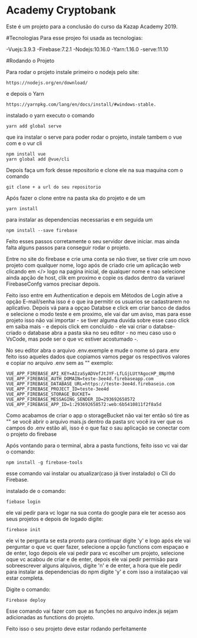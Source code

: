 # Academy Cryptobank

Este é um projeto para a conclusão do curso da Kazap Academy 2019.

#Tecnologias
Para esse projeo foi usada as tecnologias:

-Vuejs:3.9.3
-Firebase:7.2.1
-Nodejs:10.16.0
-Yarn:1.16.0
-serve:11.10

#Rodando o Projeto

Para rodar o projeto instale primeiro o nodejs pelo site:
```
https://nodejs.org/en/download/
```
e depois o Yarn
```
https://yarnpkg.com/lang/en/docs/install/#windows-stable.
```

instalado o yarn executo o comando

```
yarn add global serve
```

que ira instalar o serve para poder rodar o projeto, instale tambem o vue com e o vur cli

```
npm install vue
yarn global add @vue/cli
```

Depois faça um fork desse repositorio e clone ele na sua maquina com o comando

```
git clone + a url do seu repositorio
```

Após fazer o clone entre na pasta ska do projeto e de um

```
yarn install
```

para instalar as dependencias necessarias e em seguida um

```
npm install --save firebase
```

Feito esses passos corretamente o seu servidor deve iniciar. mas ainda falta alguns passos para conseguir rodar o projeto.

Entre no site do firebase e crie uma conta se não tiver, se tiver crie um novo projeto com qualquer nome, logo após de criado crie um aplicação web clicando em </> logo na pagina inicial, de qualquer nome e nao selecione ainda apção de host, clik em proximo e copie os dados dentro da variavel FirebaseConfg vamos precisar depois.

Feito isso entre em  Authentication e depois em Métodos de Login ative a opção E-mail/senha isso é o que ira permitir os usuarios se cadastrarem no aplicativo. Depois vá para a opçao Databse e click em criar banco de dados e selecione o modo teste e em proximo, ele vai dar um aviso, mas para esse projeto isso não vai importar - se tiver alguma duvida sobre esse caso click em saiba mais - e depois click em concluído - ele vai criar o databse- criado o database abra a pasta ska no seu editor - no meu caso uso o VsCode, mas pode ser o que vc estiver acostumado -.

No seu editor abra o arquivo .env.exemple e mude o nome só para .env feito isso aqueles dados que copiamos vamos pegar os respectivos valores e copiar no arquivo .env sem as "" exemplo:
```
VUE_APP_FIREBASE_API_KEY=AIzaSyADVefJtJYF-LfLGjLUtYAgocHP_8NpYh0
VUE_APP_FIREBASE_AUTH_DOMAIN=teste-3ee4d.firebaseapp.com
VUE_APP_FIREBASE_DATABASE_URL=https://teste-3ee4d.firebaseio.com
VUE_APP_FIREBASE_PROJECT_ID=teste-3ee4d
VUE_APP_FIREBASE_STORAGE_BUCKET=
VUE_APP_FIREBASE_MESSAGING_SENDER_ID=293692658572
VUE_APP_FIREBASE_APP_ID=1:293692658572:web:6b5410811f2f8a5d
``` 
Como acabamos de criar o app o storageBucket não vai ter então só tire as ""
se você abrir o arquivo mais.js dentro da pasta src você ira ver que os campos do .env estão ali, isso é o que faz o sau aplicação se conectar com o projeto do firebase 

Após vontando para o terminal, abra a pasta functions, feito isso vc vai dar o comando:
```
npm install -g firebase-tools
```

esse comando vai instalar ou atualizar(caso já tiver instalado) o Cli do Firebase.

instalado de o comando:
```
fiebase login
```
ele vai pedir para vc logar na sua conta do google para ele ter acesso aos seus projetos e depois de logado digite:
```
firebase init
```
ele vi te pergunta se esta pronto para continuar digite 'y' e logo após ele vai perguntar o que vc quer fazer, selecione a opção functions com espaçao e de enter, logo depois ele vai pedir para vc escolher um projeto, selecione oque vc acabou de criar e de enter, depois ele vai pedir permisão para sobreescrever alguns alquivos, digite 'n' e de enter, a hora que ele pedir para instalar as dependencias do npm digite 'y' e com isso a instalaçao vai estar completa.

Digite o comando:
```
Firebase deploy
```

Esse comando vai fazer com que as funções no arquivo index.js sejam adicionadas as functions do projeto.

Feito isso o seu projeto deve estar rodando perfeitamente 
